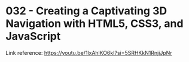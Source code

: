 # 032 - Creating a Captivating 3D Navigation with HTML5, CSS3, and JavaScript

Link reference: https://youtu.be/1lxAhlKO6kI?si=5SRHKkN1RnjiJpNr
